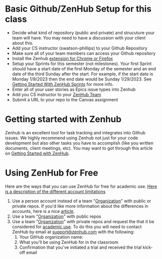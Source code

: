 # Basic Github/ZenHub Setup for this class 

* Decide what kind of repository (public and private) and strucuture your team will have. You may need to have a discussion with your client about this.
* Add your CS instructor (swatson-phillips) to your Github Repository
* Make sure all of your team members can access your Github repository
* Install the Zenhub [extension for Chrome or Firefox](https://www.zenhub.com/extension)
* Setup your Sprints for this semester (not milestones). Your first Sprint should have a start date of the first Monday of the semester and an end date of the third Sunday after the start. For example, if the start date is Monday 1/9/2023 then the end date would be Sunday 1/29/2023. See [Getting Started With ZenHub Sprints](https://help.zenhub.com/support/solutions/articles/43000616465-getting-started-with-zenhub-sprints) for more info.
* Enter all of your user stories as Epics issue types into Zenhub
* Add you CS instructor to your [ZenHub Team](https://help.zenhub.com/support/solutions/articles/43000035792-inviting-your-team-to-zenhub)
* Submit a URL to your repo to the Canvas assignment

# Getting started with Zenhub

Zenhub is an excellent tool for task tracking and integrates into Github issues. We highly recommend using Zenhub not just for your code development but also other tasks you have to accomplish (like you written documents, client meetings, etc).
You may want to got through this article on [Getting Started with ZenHub](https://help.zenhub.com/support/solutions/folders/43000553376).

# Using ZenHub for Free

Here are the ways that you can use ZenHub for free for academic use. [Here is a description of the different account limitations](https://docs.github.com/en/get-started/learning-about-github/githubs-products#github-free-for-user-accounts)

1. Use a person account instead of a team "[Organization](https://docs.github.com/en/organizations)" with public or private repos. If you'd like more information about the differences in accounts, here is a nice [article](https://docs.github.com/en/get-started/learning-about-github/types-of-github-accounts).
2. Use a team "[Organization](https://docs.github.com/en/organizations)" with public repos
3. Use a team "[Organization](https://docs.github.com/en/organizations)" with private repos and request the that it be considered for [academic use](https://help.zenhub.com/support/solutions/articles/43000472530-using-zenhub-for-academic-use). To do this you will need to contact ZenHub by email at support@zenhub.com with the following:
    1. Your GitHub organization name:
    2. What you'll be using ZenHub for in the classroom
    3. Confirmation that you've initiated a trial and received the trial kick-off email

